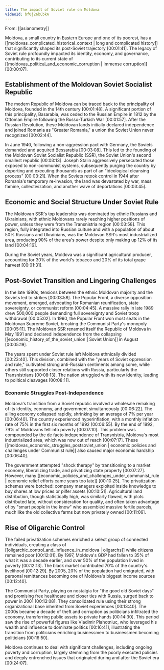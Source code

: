 ```yaml
---
title: The impact of Soviet rule on Moldova
videoId: bf0j26bCbkA
---
```


From: [[asianometry]] <br/> 

Moldova, a small country in Eastern Europe and one of its poorest, has a [[moldovas_complicated_historical_context | long and complicated history]] that significantly shaped its post-Soviet trajectory <a class="yt-timestamp" data-t="00:01:41">[00:01:41]</a>. The legacy of Soviet rule profoundly impacted its identity, economy, and governance, contributing to its current state of [[moldovas_political_and_economic_corruption | immense corruption]] <a class="yt-timestamp" data-t="00:00:07">[00:00:07]</a>.

## Establishment of the Moldovan Soviet Socialist Republic

The modern Republic of Moldova can be traced back to the principality of Moldova, founded in the 14th century <a class="yt-timestamp" data-t="00:01:48">[00:01:48]</a>. A significant portion of this principality, Basarabia, was ceded to the Russian Empire in 1812 by the Ottoman Empire following the Russo-Turkish War <a class="yt-timestamp" data-t="00:01:57">[00:01:57]</a>. After the Russian Revolution, these Moldovan lands initially declared independence and joined Romania as "Greater Romania," a union the Soviet Union never recognized <a class="yt-timestamp" data-t="00:02:44">[00:02:44]</a>.

In June 1940, following a non-aggression pact with Germany, the Soviets demanded and acquired Bessarabia <a class="yt-timestamp" data-t="00:03:08">[00:03:08]</a>. This led to the founding of the Moldovan Soviet Socialist Republic (SSR), the Soviet Union's second smallest republic <a class="yt-timestamp" data-t="00:03:13">[00:03:13]</a>. Joseph Stalin aggressively persecuted those exposed to non-communist systems, subsequently purging the country by deporting and executing thousands as part of an "ideological cleansing process" <a class="yt-timestamp" data-t="00:03:21">[00:03:21]</a>. When the Soviets retook control in 1944 after Romania's temporary re-invasion, the land was devastated by war, mass famine, collectivization, and another wave of deportations <a class="yt-timestamp" data-t="00:03:45">[00:03:45]</a>.

## Economic and Social Structure Under Soviet Rule

The Moldovan SSR's top leadership was dominated by ethnic Russians and Ukrainians, with ethnic Moldovans rarely reaching higher positions of power, unless they were from the Transnistria region <a class="yt-timestamp" data-t="00:03:58">[00:03:58]</a>. This region, fully integrated into Russian culture and with a population of about 50% Russians and Ukrainians, was the Moldovan SSR's most industrialized area, producing 90% of the area's power despite only making up 12% of its land <a class="yt-timestamp" data-t="00:04:16">[00:04:16]</a>.

During the Soviet years, Moldova was a significant agricultural producer, accounting for 30% of the world's tobacco and 20% of its total grape harvest <a class="yt-timestamp" data-t="00:01:31">[00:01:31]</a>.

## Post-Soviet Transition and Lingering Challenges

In the late 1980s, tensions between the ethnic Moldovan majority and the Soviets led to strikes <a class="yt-timestamp" data-t="00:03:58">[00:03:58]</a>. The Popular Front, a diverse opposition movement, emerged, advocating for Romanian reunification, state sovereignty, or communist reform <a class="yt-timestamp" data-t="00:04:45">[00:04:45]</a>. A massive rally in late 1989 drew 500,000 people demanding full sovereignty and Soviet troop withdrawal <a class="yt-timestamp" data-t="00:05:02">[00:05:02]</a>. In 1990, the Popular Front won most seats in the Moldovan Supreme Soviet, breaking the Communist Party's monopoly <a class="yt-timestamp" data-t="00:05:11">[00:05:11]</a>. The Moldovan SSR renamed itself the Republic of Moldova in May 1991 and declared independence from the collapsing [[economic_history_of_the_soviet_union | Soviet Union]] in August <a class="yt-timestamp" data-t="00:05:19">[00:05:19]</a>.

The years spent under Soviet rule left Moldova ethnically divided <a class="yt-timestamp" data-t="00:23:40">[00:23:40]</a>. This division, combined with the "years of Soviet oppression and rule," cultivated strong anti-Russian sentiments among some, while others still supported closer relations with Russia, particularly the Transnistrians <a class="yt-timestamp" data-t="00:08:13">[00:08:13]</a>. The nation struggled with its new identity, leading to political cleavages <a class="yt-timestamp" data-t="00:08:11">[00:08:11]</a>.

### Economic Struggles Post-Independence

Moldova's transition from a Soviet republic involved a wholesale remaking of its identity, economy, and government simultaneously <a class="yt-timestamp" data-t="00:06:22">[00:06:22]</a>. The ailing economy collapsed rapidly, shrinking by an average of 7% per year <a class="yt-timestamp" data-t="00:06:40">[00:06:40]</a>. The country experienced hyperinflation, with a monthly inflation rate of 75% in the first six months of 1992 <a class="yt-timestamp" data-t="00:06:55">[00:06:55]</a>. By the end of 1992, 79% of Moldovans fell into poverty <a class="yt-timestamp" data-t="00:07:10">[00:07:10]</a>. This problem was compounded by the de facto independence of Transnistria, Moldova's most industrialized area, which was now out of reach <a class="yt-timestamp" data-t="00:07:17">[00:07:17]</a>. These [[moldovas_economic_struggles_postsoviet_union | economic policies and challenges under Communist rule]] also caused major economic hardship <a class="yt-timestamp" data-t="00:06:40">[00:06:40]</a>.

The government attempted "shock therapy" by transitioning to a market economy, liberalizing trade, and privatizing state property <a class="yt-timestamp" data-t="00:07:27">[00:07:27]</a>. However, many [[economic_policies_and_challenges_under_communist_rule | economic relief efforts came years too late]] <a class="yt-timestamp" data-t="00:10:25">[00:10:25]</a>. The privatization schemes were botched: company managers exploited inside knowledge to buy shares at low prices or pilfer assets <a class="yt-timestamp" data-t="00:10:51">[00:10:51]</a>. Agricultural land distribution, though statistically high, was similarly flawed, with plots distributed late, without consideration for quality, and often taken advantage of by "smart people in the know" who assembled massive fertile parcels, much like the old collective farms but now privately owned <a class="yt-timestamp" data-t="00:11:06">[00:11:06]</a>.

## Rise of Oligarchic Control

The failed privatization schemes enriched a select group of connected individuals, creating a class of [[oligarchic_control_and_influence_in_moldova | oligarchs]] while citizens remained poor <a class="yt-timestamp" data-t="00:12:01">[00:12:01]</a>. By 1997, Moldova's GDP had fallen to 35% of what it was a decade earlier, and over 50% of the population lived in poverty <a class="yt-timestamp" data-t="00:12:13">[00:12:13]</a>. The black market contributed 70% of the country's livelihood <a class="yt-timestamp" data-t="00:12:29">[00:12:29]</a>. By 2005, 20% of the population had emigrated, with personal remittances becoming one of Moldova's biggest income sources <a class="yt-timestamp" data-t="00:12:40">[00:12:40]</a>.

The Communist Party, playing on nostalgia for "the good old Soviet days" and promising free healthcare and closer ties with Russia, surged back to power in 2001 <a class="yt-timestamp" data-t="00:13:08">[00:13:08]</a>. They consolidated rule using their strong organizational base inherited from Soviet experiences <a class="yt-timestamp" data-t="00:13:40">[00:13:40]</a>. The 2000s became a decade of theft and corruption as politicians infiltrated the economy, transferring public assets to private hands <a class="yt-timestamp" data-t="00:14:30">[00:14:30]</a>. This period saw the rise of powerful figures like Vladimir Plahotniuc, who leveraged his wealth and influence to dominate politics <a class="yt-timestamp" data-t="00:16:41">[00:16:41]</a>, illustrating the transition from politicians enriching businessmen to businessmen becoming politicians <a class="yt-timestamp" data-t="00:16:50">[00:16:50]</a>.

Moldova continues to deal with significant challenges, including ongoing poverty and corruption, largely stemming from the poorly executed policies and deeply entrenched issues that originated during and after the Soviet era <a class="yt-timestamp" data-t="00:24:07">[00:24:07]</a>.